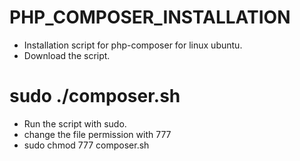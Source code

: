 # PHP_COMPOSER_INSTALLATION


* Installation script for php-composer  for linux ubuntu.
* Download the script.

# sudo ./composer.sh

* Run the script with sudo.  
* change the file permission with 777 
* sudo chmod 777 composer.sh
